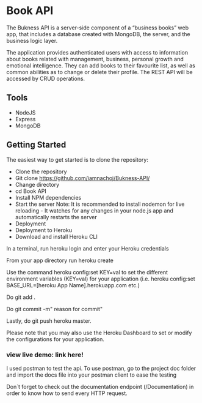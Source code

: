 # Book API
The Bukness API is a server-side component of a “business books” web app, that includes a database created with MongoDB, the server, and the business logic layer.

The application provides authenticated users with access to information about books related with management, business, personal growth and emotional intelligence. They can add books to their favourite list, as well as common abilities as to change or delete their profile. The REST API will be accessed by CRUD operations.

## Tools
- NodeJS
- Express
- MongoDB

## Getting Started
The easiest way to get started is to clone the repository:

 - Clone the repository
 - Git clone https://github.com/iamnachoj/Bukness-API/
 - Change directory
 - cd Book API
 - Install NPM dependencies
 - Start the server Note: It is recommended to install nodemon for live reloading - It watches for any changes in your node.js app and automatically restarts the server
 - Deployment
 - Deployment to Heroku
 - Download and install Heroku CLI

In a terminal, run heroku login and enter your Heroku credentials

From your app directory run heroku create

Use the command heroku config:set KEY=val to set the different environment variables (KEY=val) for your application (i.e. heroku config:set BASE_URL=[heroku App Name].herokuapp.com etc.)

Do git add .

Do git commit -m" reason for commit"

Lastly, do git push heroku master.

Please note that you may also use the Heroku Dashboard to set or modify the configurations for your application.

### view live demo: link here!
I used postman to test the api. To use postman, go to the project doc folder and import the docs file into your postman client to ease the testing

Don´t forget to check out the documentation endpoint (/Documentation) in order to know how to send every HTTP request.
